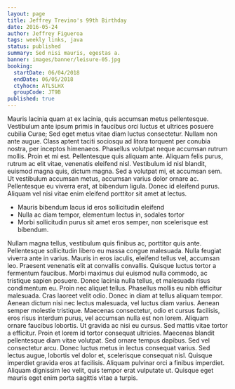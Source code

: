 ```yaml
---
layout: page
title: Jeffrey Trevino's 99th Birthday
date: 2016-05-24
author: Jeffrey Figueroa
tags: weekly links, java
status: published
summary: Sed nisi mauris, egestas a.
banner: images/banner/leisure-05.jpg
booking:
  startDate: 06/04/2018
  endDate: 06/05/2018
  ctyhocn: ATLSLHX
  groupCode: JT9B
published: true
---
```

Mauris lacinia quam at ex lacinia, quis accumsan metus pellentesque. Vestibulum ante ipsum primis in faucibus orci luctus et ultrices posuere cubilia Curae; Sed eget metus vitae diam luctus consectetur. Nullam non ante augue. Class aptent taciti sociosqu ad litora torquent per conubia nostra, per inceptos himenaeos. Phasellus volutpat neque accumsan rutrum mollis. Proin et mi est. Pellentesque quis aliquam ante. Aliquam felis purus, rutrum ac elit vitae, venenatis eleifend nisl. Vestibulum id nisl blandit, euismod magna quis, dictum magna. Sed a volutpat mi, et accumsan sem. Ut vestibulum accumsan metus, accumsan varius dolor ornare ac. Pellentesque eu viverra erat, at bibendum ligula. Donec id eleifend purus. Aliquam vel nisi vitae enim eleifend porttitor sit amet at lectus.

* Mauris bibendum lacus id eros sollicitudin eleifend
* Nulla ac diam tempor, elementum lectus in, sodales tortor
* Morbi sollicitudin purus sit amet eros semper, non scelerisque est bibendum.

Nullam magna tellus, vestibulum quis finibus ac, porttitor quis ante. Pellentesque sollicitudin libero eu massa congue malesuada. Nulla feugiat viverra ante in varius. Mauris in eros iaculis, eleifend tellus vel, accumsan leo. Praesent venenatis elit at convallis convallis. Quisque luctus tortor a fermentum faucibus. Morbi maximus dui euismod nulla commodo, ac tristique sapien posuere. Donec lacinia nulla tellus, et malesuada risus condimentum eu. Proin nec aliquet tellus. Phasellus mollis eu nibh efficitur malesuada. Cras laoreet velit odio. Donec in diam at tellus aliquam tempor. Aenean dictum nisi nec lectus malesuada, vel luctus diam varius. Aenean semper molestie tristique. Maecenas consectetur, odio et cursus facilisis, eros risus interdum purus, vel accumsan nulla est non lorem.
Aliquam ornare faucibus lobortis. Ut gravida ac nisi eu cursus. Sed mattis vitae tortor a efficitur. Proin et lorem id tortor consequat ultricies. Maecenas blandit pellentesque diam vitae volutpat. Sed ornare tempus dapibus. Sed vel consectetur arcu. Donec luctus metus in lectus consequat varius. Sed lectus augue, lobortis vel dolor et, scelerisque consequat nisl. Quisque imperdiet gravida eros at facilisis. Aliquam pulvinar orci a finibus imperdiet. Aliquam dignissim leo velit, quis tempor erat vulputate ut. Quisque eget mauris eget enim porta sagittis vitae a turpis.

